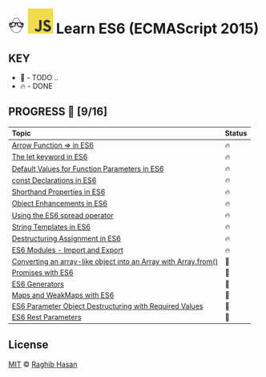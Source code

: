 # ![🥚 EH](./eH-logo.png) ![JS](./js-logo.png) Learn ES6 (ECMAScript 2015)


## KEY
* 🚧 - TODO ..
* 🔥 - DONE

## PROGRESS 🚀 [9/16]

|  Topic       |        Status     |
| :-------------  | :------------- |
| [Arrow Function => in ES6](./practices/arrow-functions.js) | 🔥 |
| [The let keyword in ES6](./practices/let.js) | 🔥 |
| [Default Values for Function Parameters in ES6](./practices/default-parameters.js) | 🔥 |
| [const Declarations in ES6](./practices/const.js) | 🔥 |
| [Shorthand Properties in ES6](./practices/shortHand-props.js) | 🔥 |
| [Object Enhancements in ES6](./practices/enhancements.js) | 🔥 |
| [Using the ES6 spread operator](./practices/spread.js) | 🔥 |
| [String Templates in ES6](./practices/string-templates.js) | 🔥 |
| [Destructuring Assignment in ES6](./practices/destructuring.js) | 🔥 |
| [ES6 Modules - Import and Export](./practices/es6-modules) | 🔥 |
| [Converting an array-like object into an Array with Array.from()](./practices/array-from) | 🚧 |
| [Promises with ES6](./practices/promises.js) | 🚧 |
| [ES6 Generators](./practices/generators.js) | 🚧 |
| [Maps and WeakMaps with ES6](./practices/Maps.js) | 🚧 |
| [ES6 Parameter Object Destructuring with Required Values](./practices/destructuring-require.js) | 🚧 |
| [ES6 Rest Parameters](./practices/rest.js) | 🚧 |

## License
[MIT](./license) © [Raghib Hasan](http://raghibm.com/)